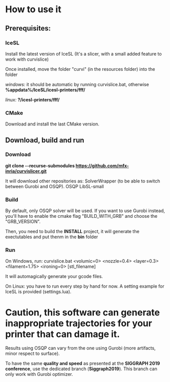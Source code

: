 # How to use it
## Prerequisites:

### IceSL
Install the latest version of IceSL (It's a slicer, with a small added feature to work with curvislice)

Once installed, move the folder "curvi" (in the resources folder) into the folder

*windows:* it should be automatic by running curvislice.bat, otherwise **%appdata%/IceSL/icesl-printers/fff/**

*linux:* **?/icesl-printers/fff/**

### CMake
Download and install the last CMake version.

## Download, build and run

### Download
**git clone --recurse-submodules https://github.com/mfx-inria/curvislicer.git**

It will download other repositories as:
	SolverWrapper (to be able to switch between Gurobi and OSQP).
	OSQP
	LibSL-small


### Build

By default, only OSQP solver will be used. If you want to use Gurobi instead, you'll have to enable the cmake flag "BUILD_WITH_GRB" and choose the "GRB_VERSION".

Then, you need to build the **INSTALL** project, it will generate the exectutables and put thenm in the **bin** folder

### Run

On Windows, run:
curvislice.bat <volumic=0> <nozzle=0.4> <layer=0.3> <filament=1.75> <ironing=0> [stl_filename]

It will automagically generate your gcode files.

On Linux: you have to run every step by hand for now. A setting example for IceSL is provided (settings.lua).

# Caution, this software can generate inappropriate trajectories for your printer that can damage it.

Results using OSQP can vary from the one using Gurobi (more artifacts, minor respect to surface).

To have the same **quality and speed** as presented at the **SIGGRAPH 2019 conference**, use the dedicated branch (**Siggraph2019**). This branch can only work with Gurobi optimizer.
